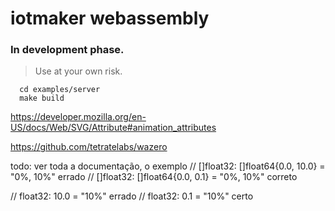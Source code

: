 # iotmaker webassembly

### In development phase. 

> Use at your own risk.

```shell
  cd examples/server
  make build
```

https://developer.mozilla.org/en-US/docs/Web/SVG/Attribute#animation_attributes

https://github.com/tetratelabs/wazero

todo: ver toda a documentação, o exemplo
//       []float32: []float64{0.0, 10.0} = "0%, 10%" errado
//       []float32: []float64{0.0, 0.1} = "0%, 10%"  correto

//       float32: 10.0 = "10%" errado
//       float32: 0.1 = "10%"  certo